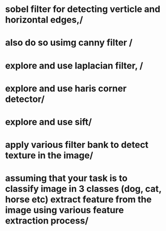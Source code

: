# sobel filter for detecting verticle and horizontal edges,/
# also do so usimg canny filter /
# explore and use laplacian filter, /
# explore and use haris corner detector/
# explore and use sift/
# apply various filter bank to detect texture in the image/
# assuming that your task is to classify image in 3 classes (dog, cat, horse etc) extract feature from the image using various feature extraction process/
